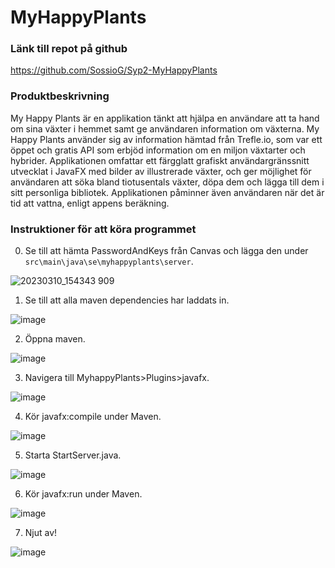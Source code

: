 

# MyHappyPlants

### Länk till repot på github
https://github.com/SossioG/Syp2-MyHappyPlants 

### Produktbeskrivning
My Happy Plants är en applikation tänkt att hjälpa en användare att ta hand om sina växter i hemmet samt ge användaren information om växterna. My Happy Plants använder sig av information hämtad från Trefle.io, som var ett öppet och gratis API som erbjöd information om en miljon växtarter och hybrider. Applikationen omfattar ett färgglatt grafiskt användargränssnitt utvecklat i JavaFX med bilder av illustrerade växter, och ger möjlighet för användaren att söka bland tiotusentals växter, döpa dem och lägga till dem i sitt personliga bibliotek.
Applikationen påminner även användaren när det är tid att vattna, enligt appens beräkning.

### Instruktioner för att köra programmet
0. Se till att hämta PasswordAndKeys från Canvas och lägga den under `src\main\java\se\myhappyplants\server`.

![20230310_154343 909](https://user-images.githubusercontent.com/17850814/224337444-026bd0a6-cf1b-44d8-9379-f39e3b23c9f3.png)

1. Se till att alla maven dependencies har laddats in.

![image](https://user-images.githubusercontent.com/100341750/224311297-1edd8e92-1627-4421-9dfb-17f710fb53da.png)

2. Öppna maven.

![image](https://user-images.githubusercontent.com/100341750/224311129-9bb593e6-bdbd-4a76-8895-6eb5c7ebee7c.png)

3. Navigera till MyhappyPlants>Plugins>javafx. 

![image](https://user-images.githubusercontent.com/100341750/224312320-5390e2c7-13f2-43be-a0e8-37d5de1e2551.png)

4. Kör javafx:compile under Maven.

![image](https://user-images.githubusercontent.com/100341750/224312756-0ab1e06a-9ebc-443f-89cb-b0e654fe2cac.png)

5. Starta StartServer.java.

![image](https://user-images.githubusercontent.com/100341750/224312811-07649e04-a4d4-4bd9-930f-e7f2e3e80de4.png)

6. Kör javafx:run under Maven.

![image](https://user-images.githubusercontent.com/100341750/224312902-e64d5cf1-962c-41e8-9545-a0275d3f58c2.png)

7. Njut av!

![image](https://user-images.githubusercontent.com/100341750/224313007-c5a048b9-06a4-4578-9e9b-521a6620723d.png)
